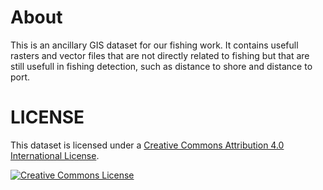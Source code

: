 # About

This is an ancillary GIS dataset for our fishing work. It contains
usefull rasters and vector files that are not directly related to
fishing but that are still usefull in fishing detection, such as
distance to shore and distance to port. 

# LICENSE

This dataset is licensed under a [Creative Commons Attribution 4.0 International License](http://creativecommons.org/licenses/by/4.0/).

<a rel="license" href="http://creativecommons.org/licenses/by/4.0/"><img alt="Creative Commons License" style="border-width:0" src="https://i.creativecommons.org/l/by/4.0/88x31.png" /></a>
